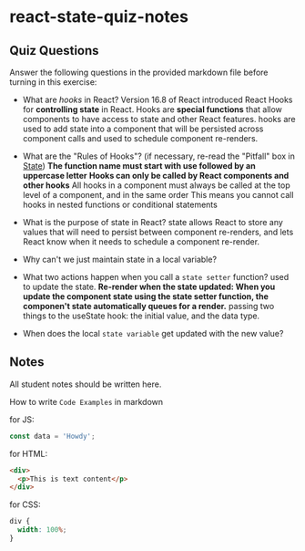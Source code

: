 # react-state-quiz-notes

## Quiz Questions

Answer the following questions in the provided markdown file before turning in this exercise:

- What are _hooks_ in React?
  Version 16.8 of React introduced React Hooks for **controlling state** in React. Hooks are **special functions** that allow components to have access to state and other React features.
  hooks are used to add state into a component that will be persisted across component calls and used to schedule component re-renders.

- What are the "Rules of Hooks"? (if necessary, re-read the "Pitfall" box in [State](https://react.dev/learn/state-a-components-memory))
  **The function name must start with use followed by an uppercase letter**
  **Hooks can only be called by React components and other hooks**
  All hooks in a component must always be called at the top level of a component, and in the same order
  This means you cannot call hooks in nested functions or conditional statements

- What is the purpose of state in React?
  state allows React to store any values that will need to persist between component re-renders, and lets React know when it needs to schedule a component re-render.
- Why can't we just maintain state in a local variable?

- What two actions happen when you call a `state setter` function? used to update the state.
  **Re-render when the state updated: When you update the component state using the state setter function, the componen't state automatically queues for a render.**
  passing two things to the useState hook: the initial value, and the data type.
- When does the local `state variable` get updated with the new value?

## Notes

All student notes should be written here.

How to write `Code Examples` in markdown

for JS:

```javascript
const data = 'Howdy';
```

for HTML:

```html
<div>
  <p>This is text content</p>
</div>
```

for CSS:

```css
div {
  width: 100%;
}
```
